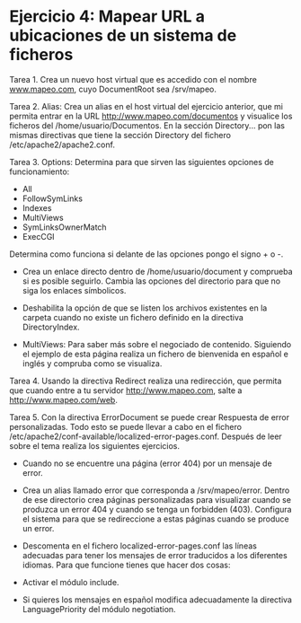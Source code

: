 # Ejercicio 4: Mapear URL a ubicaciones de un sistema de ficheros

Tarea 1. Crea un nuevo host virtual que es accedido con el nombre www.mapeo.com, 
cuyo DocumentRoot sea /srv/mapeo.

Tarea 2. Alias: Crea un alias en el host virtual del ejercicio anterior, 
que mi permita entrar en la URL http://www.mapeo.com/documentos y visualice 
los ficheros del /home/usuario/Documentos. En la sección Directory... pon 
las mismas directivas que tiene la sección Directory del fichero 
/etc/apache2/apache2.conf.

Tarea 3. Options: Determina para que sirven las siguientes opciones de 
funcionamiento:

* All
* FollowSymLinks
* Indexes
* MultiViews
* SymLinksOwnerMatch
* ExecCGI

Determina como funciona si delante de las opciones pongo el signo + o -.

* Crea un enlace directo dentro de /home/usuario/document y comprueba si es 
posible seguirlo. Cambia las opciones del directorio para que no siga los 
enlaces símbolicos.

* Deshabilita la opción de que se listen los archivos existentes en la carpeta 
cuando no existe un fichero definido en la directiva DirectoryIndex.

* MultiViews: Para saber más sobre el negociado de contenido. Siguiendo el 
ejemplo de esta página realiza un fichero de bienvenida en español e inglés y 
compruba como se visualiza.

Tarea 4. Usando la directiva Redirect realiza una redirección, que permita 
que cuando entre a tu servidor http://www.mapeo.com, salte a 
http://www.mapeo.com/web.

Tarea 5. Con la directiva ErrorDocument se puede crear Respuesta de error 
personalizadas. Todo esto se puede llevar a cabo en el fichero 
/etc/apache2/conf-available/localized-error-pages.conf. Después de leer 
sobre el tema realiza los siguientes ejercicios.

* Cuando no se encuentre una página (error 404) por un mensaje de error.

* Crea un alias llamado error que corresponda a /srv/mapeo/error. Dentro de 
ese directorio crea páginas personalizadas para visualizar cuando se produzca 
un error 404 y cuando se tenga un forbidden (403). Configura el sistema para 
que se redireccione a estas páginas cuando se produce un error.

* Descomenta en el fichero localized-error-pages.conf las líneas adecuadas 
para tener los mensajes de error traducidos a los diferentes idiomas. Para 
que funcione tienes que hacer dos cosas:
      
* Activar el módulo include.
* Si quieres los mensajes en español modifica adecuadamente la directiva LanguagePriority del módulo negotiation.


